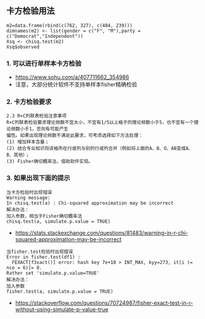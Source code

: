 ## 卡方检验用法
```
m2=data.frame(rbind(c(762, 327), c(484, 239)))
dimnames(m2) <- list(gender = c("F", "M"),party = c("Democrat","Independent"))                 
Xsq <- chisq.test(m2)
Xsq$observed
```


### 1. 可以进行单样本卡方检验
- https://www.sohu.com/a/407711662_354986
- 注意，大部分统计软件不支持单样本fisher精确检验

### 2. 卡方检验要求
```
2.3 R×C列联表检验注意事项 
R×C列联表检验要求理论频数不宜太小，不宜有1/5以上格子的理论频数小于5，也不宜有一个理论频数小于1，否则有可能产生
偏性。如果出现理论频数不满足此要求，可考虑选择如下方法处理：
(1) 增加样本含量；
(2) 结合专业知识将该格所在行或列与别的行或列合并（例如将上面的A、B、O、AB变成A、B、其他）；
(3) Fisher确切概率法，借助软件实现。
```

### 3. 如果出现下面的提示

```
当卡方检验时出现错误
Warning message:
In chisq.test(a) : Chi-squared approximation may be incorrect
解决办法：
加入参数，相当于Fisher确切概率法
chisq.test(a, simulate.p.value = TRUE)
```
- https://stats.stackexchange.com/questions/81483/warning-in-r-chi-squared-approximation-may-be-incorrect

```
当fisher.test检验时出现错误
Error in fisher.test(df1) : 
  FEXACT[f3xact()] error: hash key 7e+10 > INT_MAX, kyy=273, it[i (= nco = 6)]= 0.
Rather set 'simulate.p.value=TRUE'
解决办法：
加入参数
fisher.test(a, simulate.p.value = TRUE)
```
- https://stackoverflow.com/questions/70724987/fisher-exact-test-in-r-without-using-simulate-p-value-true
